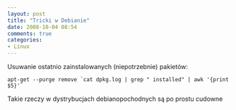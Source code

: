 ```yaml
---
layout: post
title: "Tricki w Debianie"
date: 2008-10-04 08:54
comments: true
categories:
- Linux
---
```

Usuwanie ostatnio zainstalowanych (niepotrzebnie) pakietów:

```apt-get --purge remove `cat dpkg.log | grep " installed" | awk '{print $5}'` ```

Takie rzeczy w dystrybucjach debianopochodnych są po prostu cudowne
		